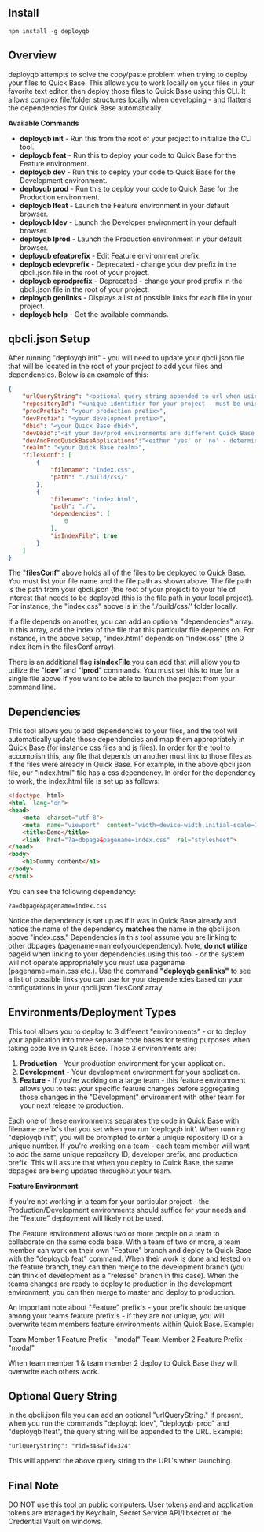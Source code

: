 ## Install

    npm install -g deployqb

## Overview

deployqb attempts to solve the copy/paste problem when trying to deploy your files to Quick Base.  This allows you to work locally on your files in your favorite text editor, then deploy those files to Quick Base using this CLI.  It allows complex file/folder structures locally when developing - and flattens the dependencies for Quick Base automatically.

**Available Commands**

 - **deployqb init**        - Run this from the root of your project to initialize the CLI tool.
 - **deployqb feat**        - Run this to deploy your code to Quick Base for the Feature environment.
 - **deployqb dev**         - Run this to deploy your code to Quick Base for the Development environment.
 - **deployqb prod**        - Run this to deploy your code to Quick Base for the Production environment.
 - **deployqb lfeat**       - Launch the Feature environment in your default browser.
 - **deployqb ldev**        - Launch the Developer environment in your default browser.
 - **deployqb lprod**       - Launch the Production environment in your default browser.
 - **deployqb efeatprefix** - Edit Feature environment prefix.
 - **deployqb edevprefix**  - Deprecated - change your dev prefix in the qbcli.json file in the root of your project.
 - **deployqb eprodprefix** - Deprecated - change your prod prefix in the qbcli.json file in the root of your project.
 - **deployqb genlinks**    - Displays a list of possible links for each file in your project.
 - **deployqb help**        - Get the available commands.

## qbcli.json Setup
After running "deployqb init" - you will need to update your qbcli.json file that will be located in the root of your project to add your files and dependencies.  Below is an example of this:

```json
{
	"urlQueryString": "<optional query string appended to url when using ldev, lfeat, lprod commands>",
	"repositoryId": "<unique identifier for your project - must be unique across all projects!>",
	"prodPrefix": "<your production prefix>",
	"devPrefix": "<your development prefix>",
	"dbid": "<your Quick Base dbid>",
	"devDbid":"<if your dev/prod environments are different Quick Base applications this will be populated>",
	"devAndProdQuickBaseApplications":"<either 'yes' or 'no' - determines whether dev/prod are diff Quick Base apps>",
	"realm": "<your Quick Base realm>",
	"filesConf": [
		{
			"filename": "index.css",
			"path": "./build/css/"
		},
		{
			"filename": "index.html",
			"path": "./",
			"dependencies": [
				0
			],
			"isIndexFile": true
		}
	]
}
```

The "**filesConf**" above holds all of the files to be deployed to Quick Base.  You must list your file name and the file path as shown above.  The file path is the path from your qbcli.json (the root of your project) to your file of interest that needs to be deployed (this is the file path in your local project).  For instance, the "index.css" above is in the './build/css/' folder locally.

If a file depends on another, you can add an optional "dependencies" array.  In this array, add the index of the file that this particular file depends on.  For instance, in the above setup, "index.html" depends on "index.css" (the 0 index item in the filesConf array).

There is an additional flag **isIndexFile** you can add that will allow you to utilize the "**ldev**" and "**lprod**" commands.  You must set this to true for a single file above if you want to be able to launch the project from your command line.

## Dependencies
This tool allows you to add dependencies to your files, and the tool will automatically update those dependencies and map them appropriately in Quick Base (for instance css files and js files).  In order for the tool to accomplish this, any file that depends on another must link to those files as if the files were already in Quick Base.  For example, in the above qbcli.json file, our "index.html" file has a css dependency.  In order for the dependency to work, the index.html file is set up as follows:

```html
<!doctype  html>
<html  lang="en">
<head>
	<meta  charset="utf-8">
	<meta  name="viewport"  content="width=device-width,initial-scale=1,shrink-to-fit=no">
	<title>Demo</title>
	<link  href="?a=dbpage&pagename=index.css"  rel="stylesheet">
</head>
<body>
	<h1>Dummy content</h1>
</body>
</html>
```

You can see the following dependency:

```?a=dbpage&pagename=index.css```

Notice the dependency is set up as if it was in Quick Base already and notice the name of the dependency **matches** the name in the qbcli.json above "index.css."  Dependencies in this tool assume you are linking to other dbpages (pagename=nameofyourdependency).  Note, **do not utilize** pageid when linking to your dependencies using this tool - or the system will not operate appropriately you must use pagename (pagename=main.css etc.).  Use the command **"deployqb genlinks"** to see a list of possible links you can use for your dependencies based on your configurations in your qbcli.json filesConf array.


## Environments/Deployment Types

This tool allows you to deploy to 3 different "environments" - or to deploy your application into three separate code bases for testing purposes when taking code live in Quick Base.  Those 3 environments are:

 1. **Production** - Your production environment for your application.
 2. **Development** - Your development environment for your application.
 3. **Feature** - If you're working on a large team - this feature environment allows you to test your specific feature changes before aggregating those changes in the "Development" environment with other team for your next release to production.

Each one of these environments separates the code in Quick Base with filename prefix's that you set when you run 'deployqb init'.  When running "deployqb init", you will be prompted to enter a unique repository ID or a unique number.  If you're working on a team - each team member will want to add the same unique repository ID, developer prefix, and production prefix.  This will assure that when you deploy to Quick Base, the same dbpages are being updated throughout your team.

**Feature Environment**

If you're not working in a team for your particular project - the Production/Development environments should suffice for your needs and the "feature" deployment will likely not be used.

The Feature environment allows two or more people on a team to collaborate on the same code base.  With a team of two or more, a team member can work on their own "Feature" branch and deploy to Quick Base with the "deployqb feat" command.  When their work is done and tested on the feature branch, they can then merge to the development branch (you can think of development as a "release" branch in this case).  When the teams changes are ready to deploy to production in the development environment, you can then merge to master and deploy to production.

An important note about "Feature" prefix's - your prefix should be unique among your teams feature prefix's - if they are not unique, you will overwrite team members feature environments within Quick Base.  Example:

Team Member 1 Feature Prefix - "modal"
Team Member 2 Feature Prefix - "modal"

When team member 1 & team member 2 deploy to Quick Base they will overwrite each others work.

## Optional Query String
In the qbcli.json file you can add an optional "urlQueryString."  If present, when you run the commands "deployqb ldev", "deployqb lprod" and "deployqb lfeat", the query string will be appended to the URL.  Example:

    "urlQueryString": "rid=348&fid=324"

This will append the above query string to the URL's when launching.

## Final Note
DO NOT use this tool on public computers.  User tokens and and application tokens are managed by Keychain, Secret Service API/libsecret or the Credential Vault on windows.
